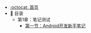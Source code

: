 - [:octocat: 首页](/README)
- :memo: 目录
   - 第1章：笔记测试
        - [第一节：Android开发新手笔记](/md/notes/新手大型项目开发笔记.md)
   